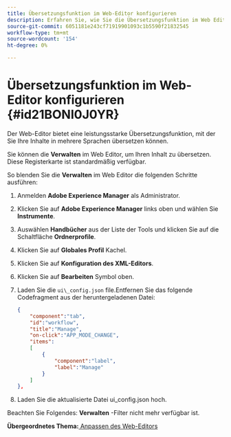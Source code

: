 ```yaml
---
title: Übersetzungsfunktion im Web-Editor konfigurieren
description: Erfahren Sie, wie Sie die Übersetzungsfunktion im Web Editor konfigurieren
source-git-commit: 6051181e243cf71919901093c1b5590f21832545
workflow-type: tm+mt
source-wordcount: '154'
ht-degree: 0%

---
```



# Übersetzungsfunktion im Web-Editor konfigurieren {#id21BONI0J0YR}

Der Web-Editor bietet eine leistungsstarke Übersetzungsfunktion, mit der Sie Ihre Inhalte in mehrere Sprachen übersetzen können.

Sie können die **Verwalten** im Web Editor, um Ihren Inhalt zu übersetzen. Diese Registerkarte ist standardmäßig verfügbar.

So blenden Sie die **Verwalten** im Web Editor die folgenden Schritte ausführen:

1. Anmelden **Adobe Experience Manager** als Administrator.
1. Klicken Sie auf **Adobe Experience Manager** links oben und wählen Sie **Instrumente**.
1. Auswählen **Handbücher** aus der Liste der Tools und klicken Sie auf die Schaltfläche **Ordnerprofile**.
1. Klicken Sie auf **Globales Profil** Kachel.
1. Klicken Sie auf **Konfiguration des XML-Editors**.
1. Klicken Sie auf **Bearbeiten** Symbol oben.
1. Laden Sie die `ui\_config.json` file.Entfernen Sie das folgende Codefragment aus der heruntergeladenen Datei:

   ```json
   {
       "component":"tab",
       "id":"workflow",
       "title":"Manage",
       "on-click":"APP_MODE_CHANGE",
       "items":
       [
           {
               "component":"label",
               "label":"Manage"
           }
       ]
   },
   ```

1. Laden Sie die aktualisierte Datei ui\_config.json hoch.

Beachten Sie Folgendes: **Verwalten** -Filter nicht mehr verfügbar ist.

**Übergeordnetes Thema:**[ Anpassen des Web-Editors](conf-web-editor.md)

